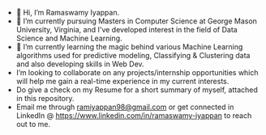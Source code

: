 - 👋 Hi, I’m Ramaswamy Iyappan.
- 👀 I’m currently pursuing Masters in Computer Science at George Mason University, Virginia, and I've developed interest in the field of Data Science and Machine Learning.
- 🌱 I’m currently learning the magic behind various Machine Learning algorithms used for predictive modeling, Classifying & Clustering data and also developing skills in Web Dev.
- I’m looking to collaborate on any projects/internship opportunities which will help me gain a real-time experience in my current interests.
- Do give a check on my Resume for a short summary of myself, attached in this repository.
- Email me through ramiyappan98@gmail.com or get connected in LinkedIn @ https://www.linkedin.com/in/ramaswamy-iyappan to reach out to me.

<!---
ramiyappan/ramiyappan is a ✨ special ✨ repository because its `README.md` (this file) appears on your GitHub profile.
You can click the Preview link to take a look at your changes.
--->
